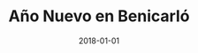 ---
layout: post
category: day-by-day
date: 2018-01-01
title: Año Nuevo en Benicarló
image:
  thumbnail: /images/blog/thumbnails/2018-01-01-año-nuevo-en-benicarló.jpg
  path: /images/blog/2018-01-01-año-nuevo-en-benicarló.jpg
---